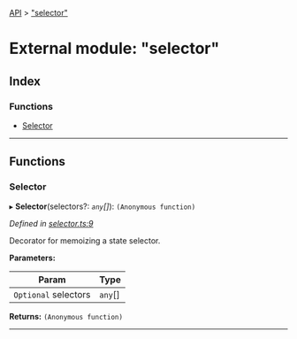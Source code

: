 [API](../README.md) > ["selector"](../modules/_selector_.md)

# External module: "selector"

## Index

### Functions

* [Selector](_selector_.md#selector)

---

## Functions

<a id="selector"></a>

###  Selector

▸ **Selector**(selectors?: *`any`[]*): `(Anonymous function)`

*Defined in [selector.ts:9](https://github.com/amcdnl/ngxs/blob/4ba1032/packages/store/src/selector.ts#L9)*

Decorator for memoizing a state selector.

**Parameters:**

| Param | Type |
| ------ | ------ |
| `Optional` selectors | `any`[] | 

**Returns:** `(Anonymous function)`

___

